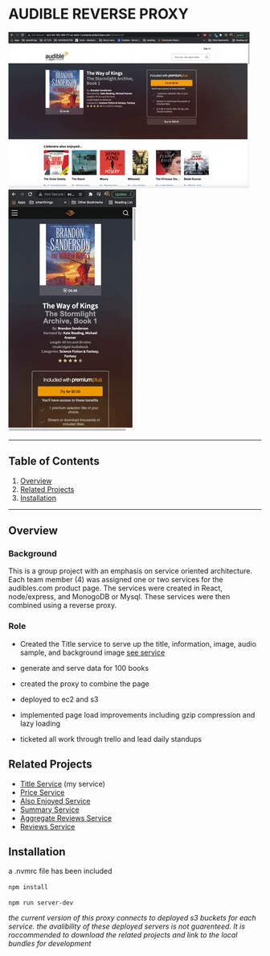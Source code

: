 # AUDIBLE REVERSE PROXY
![gif1](https://github.com/huang-pei-mei/CM-proxy/blob/master/gifs/01.gif)
![gif2](https://github.com/huang-pei-mei/CM-proxy/blob/master/gifs/02.gif)

---

## Table of Contents

1. [Overview](#overview)
2. [Related Projects](#related-projects)
3. [Installation](#installation)

---

## Overview

### Background

This is a group project with an emphasis on service oriented architecture. Each team member (4) was assigned one or two services for the audibles.com product page.
The services were created in React, node/express, and MonogoDB or Mysql.
These services were then combined using a reverse proxy.

### Role

- Created the Title service to serve up the title, information, image, audio sample, and background image
[see service](https://github.com/huang-pei-mei/title-service)

- generate and serve data for 100 books

- created the proxy to combine the page

- deployed to ec2 and s3

- implemented page load improvements including gzip compression and lazy loading

- ticketed all work through trello and lead daily standups

## Related Projects

 - [Title Service](https://github.com/huang-pei-mei/title-service) (my service)
 - [Price Service](https://github.com/huang-pei-mei/price-service)
 - [Also Enjoyed Service](https://github.com/huang-pei-mei/also-enjoyed-service)
 - [Summary Service](https://github.com/huang-pei-mei/FEC-Publishers-Summary)
 - [Aggregate Reviews Service](https://github.com/huang-pei-mei/FEC-Agg.Review)
 - [Reviews Service](https://github.com/huang-pei-mei/reviews-service)


## Installation

a .nvmrc file has been included

`npm install`

`npm run server-dev`

*the current version of this proxy connects to deployed s3 buckets for each service. the avalibility of these deployed servers is not guarenteed. It is roccommended to download the related projects and link to the local bundles for development*